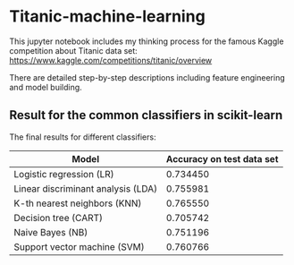 # Titanic-machine-learning
This jupyter notebook includes my thinking process for the famous Kaggle competition about Titanic data set: https://www.kaggle.com/competitions/titanic/overview

There are detailed step-by-step descriptions including feature engineering and model building.

## Result for the common classifiers in scikit-learn
The final results for different classifiers:

| Model | Accuracy on test data set |
| --- | --- |
| Logistic regression (LR) | 0.734450 |
| Linear discriminant analysis (LDA) | 0.755981 |
| K-th nearest neighbors (KNN) | 0.765550 |
| Decision tree (CART) | 0.705742 |
| Naive Bayes (NB) | 0.751196 |
| Support vector machine (SVM) | 0.760766 |
 <br />
 <br />
